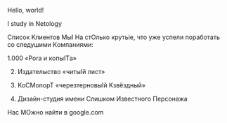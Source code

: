 Hello, world!

I study in Netology

Список Kлиентов MыI Hа стOлько крутьiе, что уже успели поработать со следушими Kомпаниями: 

 1.000 «Pora и копыITа»

 2. Издателыство «читыIй лист» 

 3. KoCMonopT «чepeзтерновыIй Kзвëздный» 
 
 4. Дизайн-студия имени Слишком Известного Персонажа
 
  Hac MOжно найти в google.com